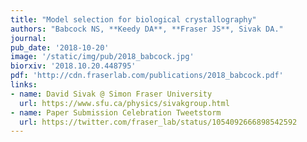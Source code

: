 ```yaml
---
title: "Model selection for biological crystallography"
authors: "Babcock NS, **Keedy DA**, **Fraser JS**, Sivak DA."
journal:
pub_date: '2018-10-20'
image: '/static/img/pub/2018_babcock.jpg'
biorxiv: '2018.10.20.448795'
pdf: 'http://cdn.fraserlab.com/publications/2018_babcock.pdf'
links:
- name: David Sivak @ Simon Fraser University
  url: https://www.sfu.ca/physics/sivakgroup.html
- name: Paper Submission Celebration Tweetstorm
  url: https://twitter.com/fraser_lab/status/1054092666898542592
---
```

